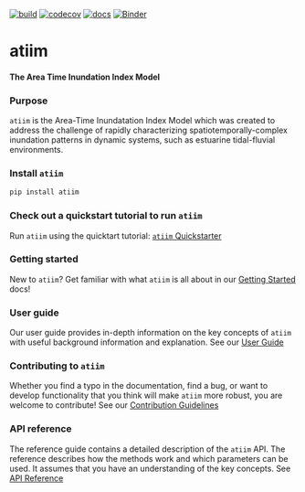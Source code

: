 [![build](https://github.com/crvernon/atiim/actions/workflows/build.yml/badge.svg)](https://github.com/crvernon/atiim/actions/workflows/build.yml)
[![codecov](https://codecov.io/gh/crvernon/atiim/branch/main/graph/badge.svg?token=MUYY7WOGCP)](https://codecov.io/gh/crvernon/atiim)
[![docs](https://github.com/crvernon/atiim/actions/workflows/pages/pages-build-deployment/badge.svg)](https://github.com/crvernon/atiim/actions/workflows/pages/pages-build-deployment)
[![Binder](https://mybinder.org/badge_logo.svg)](https://mybinder.org/v2/gh/crvernon/atiim/main?labpath=notebooks%2Fquickstarter.ipynb)

# atiim
#### The Area Time Inundation Index Model

### Purpose
`atiim` is the Area-Time Inundatation Index Model which was created to address the challenge of rapidly characterizing spatiotemporally-complex inundation patterns in dynamic systems, such as estuarine tidal-fluvial environments.

### Install `atiim`

```bash
pip install atiim
```

### Check out a quickstart tutorial to run `atiim`

Run `atiim` using the quicktart tutorial: [`atiim` Quickstarter](https://mybinder.org/v2/gh/crvernon/atiim/main?labpath=notebooks%2Fquickstarter.ipynb)

### Getting started

New to `atiim`?  Get familiar with what `atiim` is all about in our [Getting Started](www.google.com) docs!

### User guide

Our user guide provides in-depth information on the key concepts of `atiim` with useful background information and explanation.  See our [User Guide](www.google.com)

### Contributing to `atiim`

Whether you find a typo in the documentation, find a bug, or want to develop functionality that you think will make `atiim` more robust, you are welcome to contribute! See our [Contribution Guidelines](www.google.com)

### API reference
The reference guide contains a detailed description of the `atiim` API.  The reference describes how the methods work and which parameters can be used.  It assumes that you have an understanding of the key concepts.  See [API Reference](https://crvernon.github.io/atiim/atiim.html)
